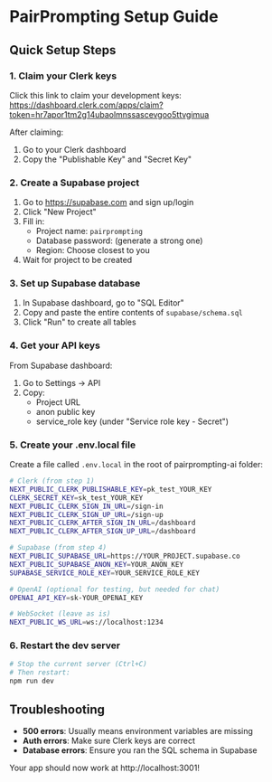 # PairPrompting Setup Guide

## Quick Setup Steps

### 1. Claim your Clerk keys

Click this link to claim your development keys:
https://dashboard.clerk.com/apps/claim?token=hr7apor1tm2g14ubaolmnssascevgoo5ttvgimua

After claiming:
1. Go to your Clerk dashboard
2. Copy the "Publishable Key" and "Secret Key"

### 2. Create a Supabase project

1. Go to https://supabase.com and sign up/login
2. Click "New Project"
3. Fill in:
   - Project name: `pairprompting`
   - Database password: (generate a strong one)
   - Region: Choose closest to you
4. Wait for project to be created

### 3. Set up Supabase database

1. In Supabase dashboard, go to "SQL Editor"
2. Copy and paste the entire contents of `supabase/schema.sql`
3. Click "Run" to create all tables

### 4. Get your API keys

From Supabase dashboard:
1. Go to Settings → API
2. Copy:
   - Project URL
   - anon public key
   - service_role key (under "Service role key - Secret")

### 5. Create your .env.local file

Create a file called `.env.local` in the root of pairprompting-ai folder:

```bash
# Clerk (from step 1)
NEXT_PUBLIC_CLERK_PUBLISHABLE_KEY=pk_test_YOUR_KEY
CLERK_SECRET_KEY=sk_test_YOUR_KEY
NEXT_PUBLIC_CLERK_SIGN_IN_URL=/sign-in
NEXT_PUBLIC_CLERK_SIGN_UP_URL=/sign-up
NEXT_PUBLIC_CLERK_AFTER_SIGN_IN_URL=/dashboard
NEXT_PUBLIC_CLERK_AFTER_SIGN_UP_URL=/dashboard

# Supabase (from step 4)
NEXT_PUBLIC_SUPABASE_URL=https://YOUR_PROJECT.supabase.co
NEXT_PUBLIC_SUPABASE_ANON_KEY=YOUR_ANON_KEY
SUPABASE_SERVICE_ROLE_KEY=YOUR_SERVICE_ROLE_KEY

# OpenAI (optional for testing, but needed for chat)
OPENAI_API_KEY=sk-YOUR_OPENAI_KEY

# WebSocket (leave as is)
NEXT_PUBLIC_WS_URL=ws://localhost:1234
```

### 6. Restart the dev server

```bash
# Stop the current server (Ctrl+C)
# Then restart:
npm run dev
```

## Troubleshooting

- **500 errors**: Usually means environment variables are missing
- **Auth errors**: Make sure Clerk keys are correct
- **Database errors**: Ensure you ran the SQL schema in Supabase

Your app should now work at http://localhost:3001! 